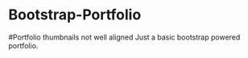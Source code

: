 # Bootstrap-Portfolio
<!--Footer to full length with view port -->

<!--Size icons-->

<!--Navbar brand not functional-->

#Portfolio thumbnails not well aligned
Just a basic bootstrap powered portfolio.